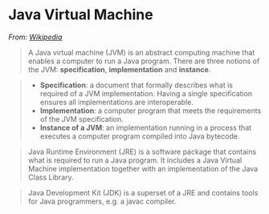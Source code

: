 # Java Virtual Machine

*From: [Wikipedia](https://en.wikipedia.org/wiki/Java_virtual_machine)*

> A Java virtual machine (JVM) is an abstract computing machine that enables a computer to run a Java program. There are three notions of the JVM: **specification**, **implementation** and **instance**.

> * **Specification**: a document that formally describes what is required of a JVM implementation. Having a single specification ensures all implementations are interoperable.
> * **Implementation**: a computer program that meets the requirements of the JVM specification.
> * **Instance of a JVM**: an implementation running in a process that executes a computer program compiled into Java bytecode.

> Java Runtime Environment (JRE) is a software package that contains what is required to run a Java program. It includes a Java Virtual Machine implementation together with an implementation of the Java Class Library.

> Java Development Kit (JDK) is a superset of a JRE and contains tools for Java programmers, e.g. a javac compiler.

